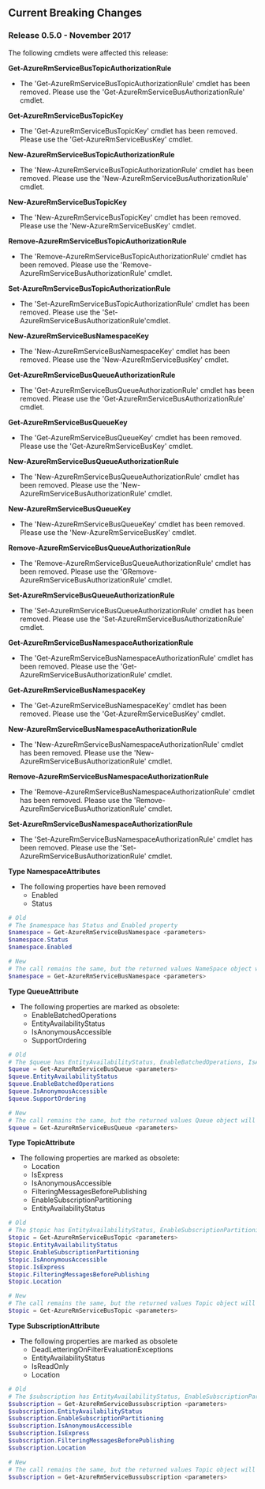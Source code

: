 <!--
    Please leave this section at the top of the breaking change documentation.

    New breaking changes should go under the section titled "Current Breaking Changes", and should adhere to the following format:

    ## Current Breaking Changes

    The following cmdlets were affected this release:

    **Cmdlet 1**
    - Description of what has changed

    ```powershell
    # Old
    # Sample of how the cmdlet was previously called

    # New
    # Sample of how the cmdlet should now be called
    ```

    ## Release X.0.0

    The following cmdlets were affected this release:

    **Cmdlet 1**
    - Description of what has changed

    ```powershell
    # Old
    # Sample of how the cmdlet was previously called

    # New
    # Sample of how the cmdlet should now be called
    ```

    Note: the above sections follow the template found in the link below: 

    https://github.com/Azure/azure-powershell/blob/dev/documentation/breaking-changes/breaking-change-template.md
-->

## Current Breaking Changes

### Release 0.5.0 - November 2017

The following cmdlets were affected this release:

**Get-AzureRmServiceBusTopicAuthorizationRule**
- The 'Get-AzureRmServiceBusTopicAuthorizationRule' cmdlet has been removed. Please use the 'Get-AzureRmServiceBusAuthorizationRule' cmdlet.	

**Get-AzureRmServiceBusTopicKey**
- The 'Get-AzureRmServiceBusTopicKey' cmdlet has been removed. Please use the 'Get-AzureRmServiceBusKey' cmdlet.

**New-AzureRmServiceBusTopicAuthorizationRule**
- The 'New-AzureRmServiceBusTopicAuthorizationRule' cmdlet has been removed. Please use the 'New-AzureRmServiceBusAuthorizationRule' cmdlet.

**New-AzureRmServiceBusTopicKey**
- The 'New-AzureRmServiceBusTopicKey' cmdlet has been removed. Please use the 'New-AzureRmServiceBusKey' cmdlet.

**Remove-AzureRmServiceBusTopicAuthorizationRule**
- The 'Remove-AzureRmServiceBusTopicAuthorizationRule' cmdlet has been removed. Please use the 'Remove-AzureRmServiceBusAuthorizationRule' cmdlet.

**Set-AzureRmServiceBusTopicAuthorizationRule**
- The 'Set-AzureRmServiceBusTopicAuthorizationRule' cmdlet has been removed. Please use the 'Set-AzureRmServiceBusAuthorizationRule'cmdlet.

**New-AzureRmServiceBusNamespaceKey**
- The 'New-AzureRmServiceBusNamespaceKey' cmdlet has been removed. Please use the 'New-AzureRmServiceBusKey' cmdlet.

**Get-AzureRmServiceBusQueueAuthorizationRule**
- The 'Get-AzureRmServiceBusQueueAuthorizationRule' cmdlet has been removed. Please use the 'Get-AzureRmServiceBusAuthorizationRule' cmdlet.

**Get-AzureRmServiceBusQueueKey**
- The 'Get-AzureRmServiceBusQueueKey' cmdlet has been removed. Please use the 'Get-AzureRmServiceBusKey' cmdlet.

**New-AzureRmServiceBusQueueAuthorizationRule**
- The 'New-AzureRmServiceBusQueueAuthorizationRule' cmdlet has been removed. Please use the 'New-AzureRmServiceBusAuthorizationRule' cmdlet.

**New-AzureRmServiceBusQueueKey**
- The 'New-AzureRmServiceBusQueueKey' cmdlet has been removed. Please use the 'New-AzureRmServiceBusKey' cmdlet.

**Remove-AzureRmServiceBusQueueAuthorizationRule**
- The 'Remove-AzureRmServiceBusQueueAuthorizationRule' cmdlet has been removed. Please use the 'GRemove-AzureRmServiceBusAuthorizationRule' cmdlet.

**Set-AzureRmServiceBusQueueAuthorizationRule**
- The 'Set-AzureRmServiceBusQueueAuthorizationRule' cmdlet has been removed. Please use the 'Set-AzureRmServiceBusAuthorizationRule' cmdlet.

**Get-AzureRmServiceBusNamespaceAuthorizationRule**
- The 'Get-AzureRmServiceBusNamespaceAuthorizationRule' cmdlet has been removed. Please use the 'Get-AzureRmServiceBusAuthorizationRule' cmdlet.

**Get-AzureRmServiceBusNamespaceKey**
- The 'Get-AzureRmServiceBusNamespaceKey' cmdlet has been removed. Please use the 'Get-AzureRmServiceBusKey' cmdlet.

**New-AzureRmServiceBusNamespaceAuthorizationRule**
- The 'New-AzureRmServiceBusNamespaceAuthorizationRule' cmdlet has been removed. Please use the 'New-AzureRmServiceBusAuthorizationRule' cmdlet.

**Remove-AzureRmServiceBusNamespaceAuthorizationRule**
- The 'Remove-AzureRmServiceBusNamespaceAuthorizationRule' cmdlet has been removed. Please use the 'Remove-AzureRmServiceBusAuthorizationRule' cmdlet.

**Set-AzureRmServiceBusNamespaceAuthorizationRule**
- The 'Set-AzureRmServiceBusNamespaceAuthorizationRule' cmdlet has been removed. Please use the 'Set-AzureRmServiceBusAuthorizationRule' cmdlet.

**Type NamespaceAttributes**
- The following properties have been removed
    - Enabled
    - Status
   
```powershell
# Old
# The $namespace has Status and Enabled property 
$namespace = Get-AzureRmServiceBusNamespace <parameters>
$namespace.Status
$namespace.Enabled

# New
# The call remains the same, but the returned values NameSpace object will not have the Enabled and Status properties    
$namespace = Get-AzureRmServiceBusNamespace <parameters>
```

**Type QueueAttribute**
- The following properties are marked as obsolete:
    - EnableBatchedOperations
    - EntityAvailabilityStatus
    - IsAnonymousAccessible
    - SupportOrdering

```powershell
# Old
# The $queue has EntityAvailabilityStatus, EnableBatchedOperations, IsAnonymousAccessible and SupportOrdering properties
$queue = Get-AzureRmServiceBusQueue <parameters>
$queue.EntityAvailabilityStatus
$queue.EnableBatchedOperations
$queue.IsAnonymousAccessible
$queue.SupportOrdering	

# New
# The call remains the same, but the returned values Queue object will not have the EntityAvailabilityStatus, EnableBatchedOperations, IsAnonymousAccessible and SupportOrdering properties    
$queue = Get-AzureRmServiceBusQueue <parameters>
```
   
**Type TopicAttribute**
- The following properties are marked as obsolete:
    - Location
    - IsExpress
    - IsAnonymousAccessible
    - FilteringMessagesBeforePublishing
    - EnableSubscriptionPartitioning
    - EntityAvailabilityStatus

```powershell
# Old
# The $topic has EntityAvailabilityStatus, EnableSubscriptionPartitioning, IsAnonymousAccessible, IsExpress, Location and FilteringMessagesBeforePublishing properties
$topic = Get-AzureRmServiceBusTopic <parameters>
$topic.EntityAvailabilityStatus
$topic.EnableSubscriptionPartitioning
$topic.IsAnonymousAccessible
$topic.IsExpress
$topic.FilteringMessagesBeforePublishing
$topic.Location

# New
# The call remains the same, but the returned values Topic object will not have the EntityAvailabilityStatus, EnableBatchedOperations, IsAnonymousAccessible and SupportOrdering properties    
$topic = Get-AzureRmServiceBusTopic <parameters>
```
   
**Type SubscriptionAttribute**
- The following properties are marked as obsolete
    - DeadLetteringOnFilterEvaluationExceptions
    - EntityAvailabilityStatus
    - IsReadOnly
    - Location
   
```powershell
# Old
# The $subscription has EntityAvailabilityStatus, EnableSubscriptionPartitioning, IsAnonymousAccessible, IsExpress, Location and FilteringMessagesBeforePublishing properties
$subscription = Get-AzureRmServiceBussubscription <parameters>
$subscription.EntityAvailabilityStatus
$subscription.EnableSubscriptionPartitioning
$subscription.IsAnonymousAccessible
$subscription.IsExpress
$subscription.FilteringMessagesBeforePublishing
$subscription.Location

# New
# The call remains the same, but the returned values Topic object will not have the EntityAvailabilityStatus, EnableBatchedOperations, IsAnonymousAccessible and SupportOrdering properties    
$subscription = Get-AzureRmServiceBussubscription <parameters>
```